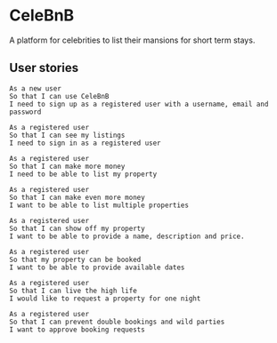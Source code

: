 # CeleBnB

A platform for celebrities to list their mansions for short term stays.

## User stories

```
As a new user
So that I can use CeleBnB
I need to sign up as a registered user with a username, email and password
```

```
As a registered user
So that I can see my listings
I need to sign in as a registered user
```

```
As a registered user 
So that I can make more money 
I need to be able to list my property 
```

```
As a registered user 
So that I can make even more money 
I want to be able to list multiple properties
```

```
As a registered user
So that I can show off my property
I want to be able to provide a name, description and price.
```

```
As a registered user
So that my property can be booked
I want to be able to provide available dates
```

```
As a registered user
So that I can live the high life
I would like to request a property for one night
```

```
As a registered user
So that I can prevent double bookings and wild parties
I want to approve booking requests
```